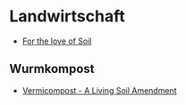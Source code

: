 # Landwirtschaft

- [For the love of Soil](https://www.fortheloveofsoil.org/educate)

## Wurmkompost

- [Vermicompost - A Living Soil Amendment](http://cwmi.css.cornell.edu/vermicompost.htm)
